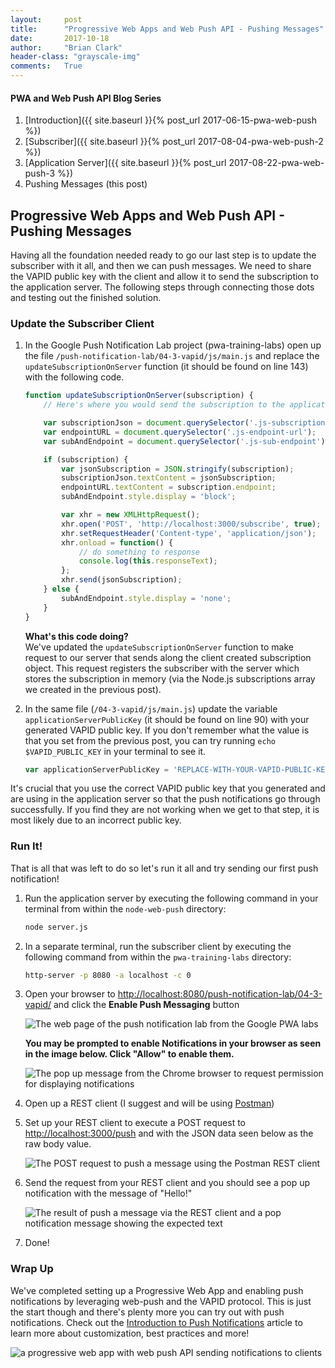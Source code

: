 ```yaml
---
layout:     post
title:      "Progressive Web Apps and Web Push API - Pushing Messages"
date:       2017-10-18
author:     "Brian Clark"
header-class: "grayscale-img"
comments:   True
---
```

#### PWA and Web Push API Blog Series

1. [Introduction]({{ site.baseurl }}{% post_url 2017-06-15-pwa-web-push %})
2. [Subscriber]({{ site.baseurl }}{% post_url 2017-08-04-pwa-web-push-2 %})
3. [Application Server]({{ site.baseurl }}{% post_url 2017-08-22-pwa-web-push-3 %})
4. Pushing Messages (this post)

## Progressive Web Apps and Web Push API - Pushing Messages
Having all the foundation needed ready to go our last step is to update the subscriber with it all, and then we can push messages. We need to share the VAPID public key with the client and allow it to send the subscription to the application server. The following steps through connecting those dots and testing out the finished solution.

### Update the Subscriber Client

1. In the Google Push Notification Lab project (pwa-training-labs) open up the file `/push-notification-lab/04-3-vapid/js/main.js` and replace the `updateSubscriptionOnServer` function (it should be found on line 143) with the following code.

    ```javascript
    function updateSubscriptionOnServer(subscription) {
        // Here's where you would send the subscription to the application server

        var subscriptionJson = document.querySelector('.js-subscription-json');
        var endpointURL = document.querySelector('.js-endpoint-url');
        var subAndEndpoint = document.querySelector('.js-sub-endpoint');

        if (subscription) {
            var jsonSubscription = JSON.stringify(subscription);
            subscriptionJson.textContent = jsonSubscription;
            endpointURL.textContent = subscription.endpoint;
            subAndEndpoint.style.display = 'block';

            var xhr = new XMLHttpRequest();
            xhr.open('POST', 'http://localhost:3000/subscribe', true);
            xhr.setRequestHeader('Content-type', 'application/json');
            xhr.onload = function() {
                // do something to response
                console.log(this.responseText);
            };
            xhr.send(jsonSubscription);
        } else {
            subAndEndpoint.style.display = 'none';
        }
    }
    ```

    <b>What's this code doing?</b><br/>
    We've updated the `updateSubscriptionOnServer` function to make request to our server that sends along the client created subscription object. This request  registers the subscriber with the server which stores the subscription in memory (via the Node.js subscriptions array we created in the previous post).

2. In the same file (`/04-3-vapid/js/main.js`) update the variable `applicationServerPublicKey` (it should be found on line 90) with your generated VAPID public key. If you don't remember what the value is that you set from the previous post, you can try running `echo $VAPID_PUBLIC_KEY` in your terminal to see it.

    ```javascript
    var applicationServerPublicKey = 'REPLACE-WITH-YOUR-VAPID-PUBLIC-KEY';
    ```

It's crucial that you use the correct VAPID public key that you generated and are using in the application server so that the push notifications go through successfully. If you find they are not working when we get to that step, it is most likely due to an incorrect public key.

### Run It!
That is all that was left to do so let's run it all and try sending our first push notification!

1. Run the application server by executing the following command in your terminal from within the `node-web-push` directory:

    ```bash
    node server.js
    ```

2. In a separate terminal, run the subscriber client by executing the following command from within the `pwa-training-labs` directory:

    ```bash
   http-server -p 8080 -a localhost -c 0
   ```

3. Open your browser to [http://localhost:8080/push-notification-lab/04-3-vapid/](http://localhost:8080/push-notification-lab/04-3-vapid/) and click the **Enable Push Messaging** button

    <img src="{{ site.baseurl }}/img/pwa-web-push-2/google-pwa-lab-push-notification.png" alt="The web page of the push notification lab from the Google PWA labs">

    **You may be prompted to enable Notifications in your browser as seen in the image below. Click "Allow" to enable them.**

    <img src="{{ site.baseurl }}/img/pwa-web-push-4/enable-notifications-in-browser.png" alt="The pop up message from the Chrome browser to request permission for displaying notifications">

4. Open up a REST client (I suggest and will be using [Postman](https://www.getpostman.com/))

5. Set up your REST client to execute a POST request to [http://localhost:3000/push](http://localhost:3000/push) and with the JSON data seen below as the raw body value.

    <img src="{{ site.baseurl }}/img/pwa-web-push-4/sending-push-message-postman.png" alt="The POST request to push a message using the Postman REST client">

6. Send the request from your REST client and you should see a pop up notification with the message of "Hello!"

    <img src="{{ site.baseurl }}/img/pwa-web-push-4/push-message-result.png" alt="The result of push a message via the REST client and a pop notification message showing the expected text">

7. Done!

### Wrap Up
We've completed setting up a Progressive Web App and enabling push notifications by leveraging web-push and the VAPID protocol. This is just the start though and there's plenty more you can try out with push notifications. Check out the [Introduction to Push Notifications](https://developers.google.com/web/ilt/pwa/introduction-to-push-notifications) article to learn more about customization, best practices and more!

<img src="{{ site.baseurl }}/img/pwa-web-push/result-animation.gif" alt="a progressive web app with web push API sending notifications to clients">